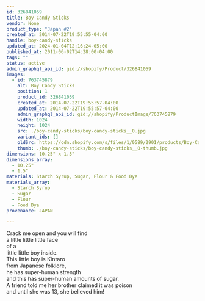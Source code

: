 ```yaml
---
id: 326841059
title: Boy Candy Sticks
vendor: None
product_type: "Japan #2"
created_at: 2014-07-22T19:55:55-04:00
handle: boy-candy-sticks
updated_at: 2024-01-04T12:16:24-05:00
published_at: 2011-06-02T14:28:00-04:00
tags: ""
status: active
admin_graphql_api_id: gid://shopify/Product/326841059
images:
  - id: 763745879
    alt: Boy Candy Sticks
    position: 1
    product_id: 326841059
    created_at: 2014-07-22T19:55:57-04:00
    updated_at: 2014-07-22T19:55:57-04:00
    admin_graphql_api_id: gid://shopify/ProductImage/763745879
    width: 1024
    height: 1024
    src: ./boy-candy-sticks/boy-candy-sticks__0.jpg
    variant_ids: []
    oldSrc: https://cdn.shopify.com/s/files/1/0589/2901/products/Boy-Candy-Sticks.jpeg?v=1406073357
    thumb: ./boy-candy-sticks/boy-candy-sticks__0-thumb.jpg
dimensions: 10.25" x 1.5"
dimensions_array:
  - 10.25"
  - 1.5"
materials: Starch Syrup, Sugar, Flour & Food Dye
materials_array:
  - Starch Syrup
  - Sugar
  - Flour
  - Food Dye
provenance: JAPAN

---
```


Crack me open and you will find  
a little little little face  
of a  
little little boy inside.  
This little boy is Kintaro  
from Japanese folklore,  
he has super-human strength  
and this has super-human amounts of sugar.  
A friend told me her brother claimed it was poison  
and until she was 13, she believed him!